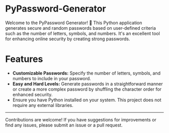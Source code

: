 # PyPassword-Generator
Welcome to the PyPassword Generator! 🔐 This Python application generates secure and random passwords based on user-defined criteria such as the number of letters, symbols, and numbers. It's an excellent tool for enhancing online security by creating strong passwords.

# Features
* **Customizable Passwords:** Specify the number of letters, symbols, and numbers to include in your password.
* **Easy and Hard Levels:** Generate passwords in a straightforward manner or create a more complex password by shuffling the character order for enhanced security.
* Ensure you have Python installed on your system. This project does not require any external libraries.

---
Contributions are welcome! If you have suggestions for improvements or find any issues, please submit an issue or a pull request.
